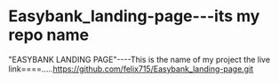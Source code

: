 # Easybank_landing-page---its my repo name
"EASYBANK LANDING PAGE"----This is the name of my project
the live link====.....https://github.com/felix715/Easybank_landing-page.git
